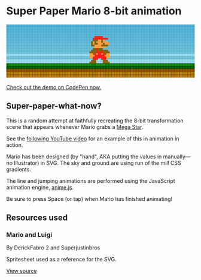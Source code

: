 Super Paper Mario 8-bit animation
================================================================================

![A screenshot of the CodePen demo](screenshot.png)

[Check out the demo on CodePen now.](https://codepen.io/dfranklinau/details/EmgzmO/)


Super-paper-what-now?
--------------------------------------------------------------------------------

This is a random attempt at faithfully recreating the 8-bit transformation
scene that appears whenever Mario grabs a
[Mega Star](https://www.mariowiki.com/Mega_Star).

See the [following YouTube video](https://www.youtube.com/watch?v=xnuDhFJaSm8)
for an example of this in animation in action.

Mario has been designed (by "hand", AKA putting the values in manually—no
Illustrator) in SVG. The sky and ground are using run of the mill CSS
gradients.

The line and jumping animations are performed using the JavaScript animation
engine, [anime.js](http://anime-js.com).

Be sure to press Space (or tap) when Mario has finished animating!


Resources used
--------------------------------------------------------------------------------

### Mario and Luigi
By DerickFabro 2 and Superjustinbros

Spritesheet used as a reference for the SVG.

[View source](https://www.spriters-resource.com/nes/supermariobros/sheet/50365/)
